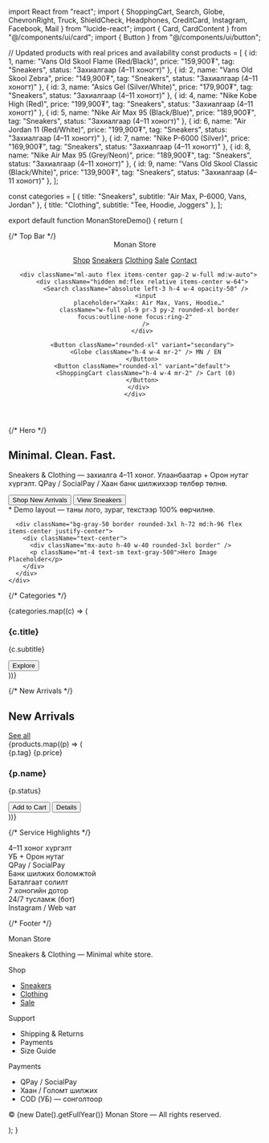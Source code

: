 import React from "react"; import { ShoppingCart, Search, Globe, ChevronRight, Truck, ShieldCheck, Headphones, CreditCard, Instagram, Facebook, Mail } from "lucide-react"; import { Card, CardContent } from "@/components/ui/card"; import { Button } from "@/components/ui/button";

// Updated products with real prices and availability const products = [ { id: 1, name: "Vans Old Skool Flame (Red/Black)", price: "159,900₮", tag: "Sneakers", status: "Захиалгаар (4–11 хоногт)" }, { id: 2, name: "Vans Old Skool Zebra", price: "149,900₮", tag: "Sneakers", status: "Захиалгаар (4–11 хоногт)" }, { id: 3, name: "Asics Gel (Silver/White)", price: "179,900₮", tag: "Sneakers", status: "Захиалгаар (4–11 хоногт)" }, { id: 4, name: "Nike Kobe High (Red)", price: "199,900₮", tag: "Sneakers", status: "Захиалгаар (4–11 хоногт)" }, { id: 5, name: "Nike Air Max 95 (Black/Blue)", price: "189,900₮", tag: "Sneakers", status: "Захиалгаар (4–11 хоногт)" }, { id: 6, name: "Air Jordan 11 (Red/White)", price: "199,900₮", tag: "Sneakers", status: "Захиалгаар (4–11 хоногт)" }, { id: 7, name: "Nike P-6000 (Silver)", price: "169,900₮", tag: "Sneakers", status: "Захиалгаар (4–11 хоногт)" }, { id: 8, name: "Nike Air Max 95 (Grey/Neon)", price: "189,900₮", tag: "Sneakers", status: "Захиалгаар (4–11 хоногт)" }, { id: 9, name: "Vans Old Skool Classic (Black/White)", price: "139,900₮", tag: "Sneakers", status: "Захиалгаар (4–11 хоногт)" }, ];

const categories = [ { title: "Sneakers", subtitle: "Air Max, P-6000, Vans, Jordan" }, { title: "Clothing", subtitle: "Tee, Hoodie, Joggers" }, ];

export default function MonanStoreDemo() { return ( <div className="min-h-screen bg-white text-gray-900 antialiased"> {/* Top Bar */} <header className="sticky top-0 z-40 bg-white/80 backdrop-blur border-b"> <div className="max-w-6xl mx-auto flex items-center gap-3 px-4 py-3"> <div className="flex items-center gap-2"> <span className="text-2xl font-bold tracking-tight">Monan</span> <span className="text-2xl font-light tracking-tight">Store</span> </div>

<nav className="hidden md:flex ml-8 gap-6 text-sm">
        <a className="hover:opacity-70" href="#shop">Shop</a>
        <a className="hover:opacity-70" href="#sneakers">Sneakers</a>
        <a className="hover:opacity-70" href="#clothing">Clothing</a>
        <a className="hover:opacity-70" href="#sale">Sale</a>
        <a className="hover:opacity-70" href="#contact">Contact</a>
      </nav>

      <div className="ml-auto flex items-center gap-2 w-full md:w-auto">
        <div className="hidden md:flex relative items-center w-64">
          <Search className="absolute left-3 h-4 w-4 opacity-50" />
          <input
            placeholder="Хайх: Air Max, Vans, Hoodie…"
            className="w-full pl-9 pr-3 py-2 rounded-xl border focus:outline-none focus:ring-2"
          />
        </div>

        <Button className="rounded-xl" variant="secondary">
          <Globe className="h-4 w-4 mr-2" /> MN / EN
        </Button>
        <Button className="rounded-xl" variant="default">
          <ShoppingCart className="h-4 w-4 mr-2" /> Cart (0)
        </Button>
      </div>
    </div>
  </header>

  {/* Hero */}
  <section className="border-b">
    <div className="max-w-6xl mx-auto grid md:grid-cols-2 gap-8 px-4 py-12 md:py-16">
      <div className="flex flex-col justify-center">
        <h1 className="text-4xl md:text-5xl font-semibold leading-tight">
          Minimal. Clean. Fast.
        </h1>
        <p className="mt-4 text-gray-600">
          Sneakers & Clothing — захиалга 4–11 хоног. Улаанбаатар + Орон нутаг хүргэлт.
          QPay / SocialPay / Хаан банк шилжихээр төлбөр төлнө.
        </p>
        <div className="mt-6 flex gap-3">
          <Button className="rounded-2xl px-5 py-6 text-base">Shop New Arrivals</Button>
          <Button className="rounded-2xl px-5 py-6 text-base" variant="secondary">
            View Sneakers <ChevronRight className="h-4 w-4 ml-1" />
          </Button>
        </div>
        <div className="mt-6 text-xs text-gray-500">
          * Demo layout — таны лого, зураг, текстээр 100% өөрчилнө.
        </div>
      </div>

      <div className="bg-gray-50 border rounded-3xl h-72 md:h-96 flex items-center justify-center">
        <div className="text-center">
          <div className="mx-auto h-40 w-40 rounded-3xl border" />
          <p className="mt-4 text-sm text-gray-500">Hero Image Placeholder</p>
        </div>
      </div>
    </div>
  </section>

  {/* Categories */}
  <section id="shop" className="max-w-6xl mx-auto px-4 py-10">
    <div className="grid md:grid-cols-2 gap-4">
      {categories.map((c) => (
        <Card key={c.title} className="rounded-3xl border hover:shadow-sm transition">
          <CardContent className="p-6 md:p-8">
            <div className="flex items-center justify-between">
              <div>
                <h3 className="text-2xl font-semibold">{c.title}</h3>
                <p className="text-gray-500">{c.subtitle}</p>
              </div>
              <Button className="rounded-xl" variant="secondary">
                Explore <ChevronRight className="h-4 w-4 ml-1" />
              </Button>
            </div>
            <div className="mt-6 h-28 rounded-2xl bg-gray-50 border" />
          </CardContent>
        </Card>
      ))}
    </div>
  </section>

  {/* New Arrivals */}
  <section className="max-w-6xl mx-auto px-4 py-6">
    <div className="flex items-end justify-between mb-4">
      <h2 className="text-2xl font-semibold">New Arrivals</h2>
      <a href="#" className="text-sm text-gray-600 hover:underline">See all</a>
    </div>
    <div className="grid grid-cols-2 md:grid-cols-3 gap-4">
      {products.map((p) => (
        <Card key={p.id} className="rounded-3xl border hover:shadow-sm transition">
          <CardContent className="p-3">
            <div className="h-40 md:h-48 rounded-2xl bg-gray-50 border" />
            <div className="mt-3">
              <div className="flex items-center justify-between">
                <span className="text-xs text-gray-500">{p.tag}</span>
                <span className="text-xs">{p.price}</span>
              </div>
              <h3 className="mt-1 text-sm font-medium line-clamp-1">{p.name}</h3>
              <p className="text-[11px] text-gray-500">{p.status}</p>
              <div className="mt-3 flex gap-2">
                <Button className="rounded-xl h-9 px-3 text-sm">Add to Cart</Button>
                <Button className="rounded-xl h-9 px-3 text-sm" variant="secondary">Details</Button>
              </div>
            </div>
          </CardContent>
        </Card>
      ))}
    </div>
  </section>

  {/* Service Highlights */}
  <section className="max-w-6xl mx-auto px-4 py-10">
    <div className="grid md:grid-cols-4 gap-3">
      <Card className="rounded-3xl"><CardContent className="p-6 flex items-start gap-3"><Truck className="h-5 w-5"/><div><div className="font-medium">4–11 хоног хүргэлт</div><div className="text-sm text-gray-500">УБ + Орон нутаг</div></div></CardContent></Card>
      <Card className="rounded-3xl"><CardContent className="p-6 flex items-start gap-3"><CreditCard className="h-5 w-5"/><div><div className="font-medium">QPay / SocialPay</div><div className="text-sm text-gray-500">Банк шилжих боломжтой</div></div></CardContent></Card>
      <Card className="rounded-3xl"><CardContent className="p-6 flex items-start gap-3"><ShieldCheck className="h-5 w-5"/><div><div className="font-medium">Баталгаат солилт</div><div className="text-sm text-gray-500">7 хоногийн дотор</div></div></CardContent></Card>
      <Card className="rounded-3xl"><CardContent className="p-6 flex items-start gap-3"><Headphones className="h-5 w-5"/><div><div className="font-medium">24/7 тусламж (бот)</div><div className="text-sm text-gray-500">Instagram / Web чат</div></div></CardContent></Card>
    </div>
  </section>

  {/* Footer */}
  <footer id="contact" className="border-t">
    <div className="max-w-6xl mx-auto px-4 py-10 grid md:grid-cols-4 gap-8">
      <div>
        <div className="text-xl font-semibold">Monan Store</div>
        <p className="mt-3 text-sm text-gray-600">Sneakers & Clothing — Minimal white store.</p>
        <div className="mt-4 flex gap-3">
          <a aria-label="Instagram" href="#" className="p-2 rounded-xl border hover:bg-gray-50"><Instagram className="h-4 w-4"/></a>
          <a aria-label="Facebook" href="#" className="p-2 rounded-xl border hover:bg-gray-50"><Facebook className="h-4 w-4"/></a>
          <a aria-label="Email" href="mailto:hello@monan.store" className="p-2 rounded-xl border hover:bg-gray-50"><Mail className="h-4 w-4"/></a>
        </div>
      </div>
      <div>
        <div className="font-medium">Shop</div>
        <ul className="mt-3 space-y-2 text-sm text-gray-600">
          <li><a href="#sneakers" className="hover:underline">Sneakers</a></li>
          <li><a href="#clothing" className="hover:underline">Clothing</a></li>
          <li><a href="#sale" className="hover:underline">Sale</a></li>
        </ul>
      </div>
      <div>
        <div className="font-medium">Support</div>
        <ul className="mt-3 space-y-2 text-sm text-gray-600">
          <li>Shipping & Returns</li>
          <li>Payments</li>
          <li>Size Guide</li>
        </ul>
      </div>
      <div>
        <div className="font-medium">Payments</div>
        <ul className="mt-3 space-y-2 text-sm text-gray-600">
          <li>QPay / SocialPay</li>
          <li>Хаан / Голомт шилжих</li>
          <li>COD (УБ) — сонголтоор</li>
        </ul>
      </div>
    </div>
    <div className="py-6 text-center text-xs text-gray-500">© {new Date().getFullYear()} Monan Store — All rights reserved.</div>
  </footer>
</div>

); }

